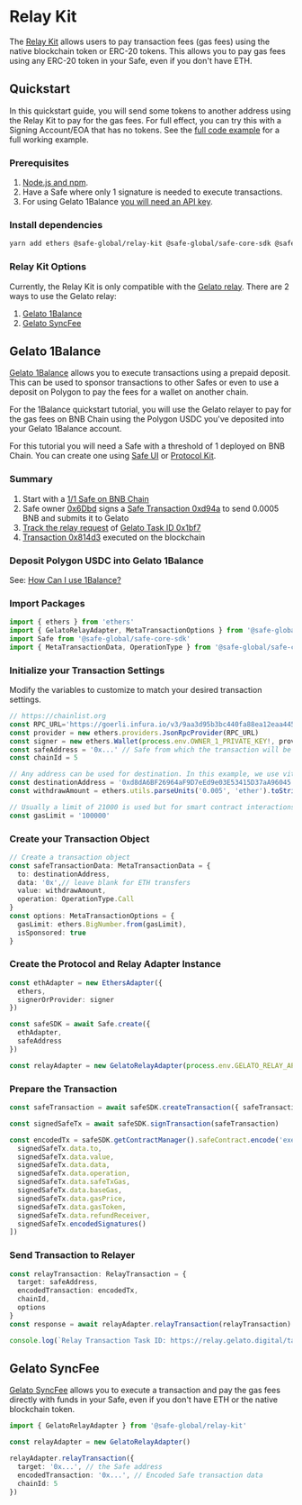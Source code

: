 # Relay Kit

The [Relay Kit](https://github.com/safe-global/account-abstraction-sdk/tree/main/packages/relay-kit) allows users to pay transaction fees (gas fees) using the native blockchain token or ERC-20 tokens. This allows you to pay gas fees using any ERC-20 token in your Safe, even if you don't have ETH.

## Quickstart

In this quickstart guide, you will send some tokens to another address using the Relay Kit to pay for the gas fees. For full effect, you can try this with a Signing Account/EOA that has no tokens. See the [full code example](../../../examples/relay-kit/index.ts) for a full working example.

### Prerequisites

1. [Node.js and npm](https://docs.npmjs.com/downloading-and-installing-node-js-and-npm#using-a-node-version-manager-to-install-nodejs-and-npm).
2. Have a Safe where only 1 signature is needed to execute transactions.
3. For using Gelato 1Balance [you will need an API key](https://docs.gelato.network/developer-services/relay/payment-and-fees/1balance).

### Install dependencies

```bash
yarn add ethers @safe-global/relay-kit @safe-global/safe-core-sdk @safe-global/safe-core-sdk-types @safe-global/safe-ethers-lib
```

### Relay Kit Options

Currently, the Relay Kit is only compatible with the [Gelato relay](https://docs.gelato.network/developer-services/relay). There are 2 ways to use the Gelato relay:
1. [Gelato 1Balance](https://docs.gelato.network/developer-services/relay/payment-and-fees/1balance)
2. [Gelato SyncFee](https://docs.gelato.network/developer-services/relay/quick-start/callwithsyncfee)

## Gelato 1Balance

[Gelato 1Balance](https://docs.gelato.network/developer-services/relay/payment-and-fees/1balance) allows you to execute transactions using a prepaid deposit. This can be used to sponsor transactions to other Safes or even to use a deposit on Polygon to pay the fees for a wallet on another chain.

For the 1Balance quickstart tutorial, you will use the Gelato relayer to pay for the gas fees on BNB Chain using the Polygon USDC you've deposited into your Gelato 1Balance account.

For this tutorial you will need a Safe with a threshold of 1 deployed on BNB Chain. You can create one using [Safe UI](../../quickstart) or [Protocol Kit](./protocol-kit/).


### Summary

1. Start with a [1/1 Safe on BNB Chain](https://app.safe.global/transactions/history?safe=bnb:0x6651FD6Abe0843f7B6CB9047b89655cc7Aa78221)
1. Safe owner [0x6Dbd](https://bscscan.com/address/0x6Dbd26Bca846BDa60A90890cfeF8fB47E7d0f22c) signs a [Safe Transaction 0xd94a](https://safe-transaction-bsc.safe.global/api/v1/multisig-transactions/0xd94abf947f2b14333edff2cbf96e9d26bee9d8357f06c0da7d0849eab97013d8/
) to send 0.0005 BNB and submits it to Gelato
1. [Track the relay request](https://docs.gelato.network/developer-services/relay/quick-start/tracking-your-relay-request) of [Gelato Task ID 0x1bf7](https://relay.gelato.digital/tasks/status/0x1bf7664a1e176472f604bb3840d3d2a5bf56f98b60307961c3f8cee099f1eeb8)
1. [Transaction 0x814d3](https://bscscan.com/tx/0x814d385c0ec036be65663b5fbfb0d8d4e0d35af395d4d96b13f2cafaf43138f9) executed on the blockchain

### Deposit Polygon USDC into Gelato 1Balance

See: [How Can I use 1Balance?](https://docs.gelato.network/developer-services/relay/payment-and-fees/1balance#how-can-i-use-1balance)

### Import Packages

```typescript
import { ethers } from 'ethers'
import { GelatoRelayAdapter, MetaTransactionOptions } from '@safe-global/relay-kit'
import Safe from '@safe-global/safe-core-sdk'
import { MetaTransactionData, OperationType } from '@safe-global/safe-core-sdk-types'
```
### Initialize your Transaction Settings

Modify the variables to customize to match your desired transaction settings.

```typescript
// https://chainlist.org
const RPC_URL='https://goerli.infura.io/v3/9aa3d95b3bc440fa88ea12eaa4456161'
const provider = new ethers.providers.JsonRpcProvider(RPC_URL)
const signer = new ethers.Wallet(process.env.OWNER_1_PRIVATE_KEY!, provider)
const safeAddress = '0x...' // Safe from which the transaction will be sent
const chainId = 5

// Any address can be used for destination. In this example, we use vitalik.eth
const destinationAddress = '0xd8dA6BF26964aF9D7eEd9e03E53415D37aA96045'
const withdrawAmount = ethers.utils.parseUnits('0.005', 'ether').toString()

// Usually a limit of 21000 is used but for smart contract interactions, you can increase to 100000 because of the more complex interactions.
const gasLimit = '100000'
```

### Create your Transaction Object

```typescript
// Create a transaction object
const safeTransactionData: MetaTransactionData = {
  to: destinationAddress,
  data: '0x',// leave blank for ETH transfers
  value: withdrawAmount,
  operation: OperationType.Call
}
const options: MetaTransactionOptions = {
  gasLimit: ethers.BigNumber.from(gasLimit),
  isSponsored: true
}
```

### Create the Protocol and Relay Adapter Instance

```typescript
const ethAdapter = new EthersAdapter({
  ethers,
  signerOrProvider: signer
})

const safeSDK = await Safe.create({
  ethAdapter,
  safeAddress
})

const relayAdapter = new GelatoRelayAdapter(process.env.GELATO_RELAY_API_KEY!)
```

### Prepare the Transaction

```typescript
const safeTransaction = await safeSDK.createTransaction({ safeTransactionData })

const signedSafeTx = await safeSDK.signTransaction(safeTransaction)

const encodedTx = safeSDK.getContractManager().safeContract.encode('execTransaction', [
  signedSafeTx.data.to,
  signedSafeTx.data.value,
  signedSafeTx.data.data,
  signedSafeTx.data.operation,
  signedSafeTx.data.safeTxGas,
  signedSafeTx.data.baseGas,
  signedSafeTx.data.gasPrice,
  signedSafeTx.data.gasToken,
  signedSafeTx.data.refundReceiver,
  signedSafeTx.encodedSignatures()
])
```

### Send Transaction to Relayer

```typescript
const relayTransaction: RelayTransaction = {
  target: safeAddress,
  encodedTransaction: encodedTx,
  chainId,
  options
}
const response = await relayAdapter.relayTransaction(relayTransaction)

console.log(`Relay Transaction Task ID: https://relay.gelato.digital/tasks/status/${response.taskId}`)
```

## Gelato SyncFee

[Gelato SyncFee](https://docs.gelato.network/developer-services/relay/quick-start/callwithsyncfee) allows you to execute a transaction and pay the gas fees directly with funds in your Safe, even if you don't have ETH or the native blockchain token.

```typescript
import { GelatoRelayAdapter } from '@safe-global/relay-kit'

const relayAdapter = new GelatoRelayAdapter()

relayAdapter.relayTransaction({
  target: '0x...', // the Safe address
  encodedTransaction: '0x...', // Encoded Safe transaction data
  chainId: 5
})
```
